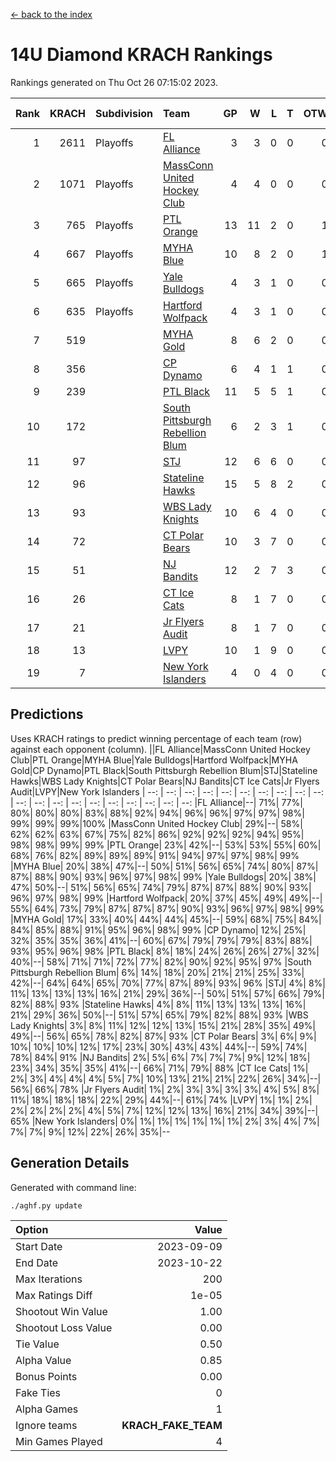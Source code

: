 [<- back to the index](readme.md)
# 14U Diamond KRACH Rankings
Rankings generated on Thu Oct 26 07:15:02 2023.

Rank|KRACH|Subdivision|Team|GP|W|L|T|OTW|OTL|SoS|Exp Wins|Win Diff
---:|---:|:---|:---|---:|---:|---:|---:|---:|---:|---:|---:|---:
1|2611|Playoffs|[FL Alliance](https://gamesheetstats.com/seasons/3663/teams/156905/schedule)|3|3|0|0|0|0|104|3.8|-0.0
2|1071|Playoffs|[MassConn United Hockey Club](https://gamesheetstats.com/seasons/3663/teams/140810/schedule)|4|4|0|0|0|0|33|4.8|-0.0
3|765|Playoffs|[PTL Orange](https://gamesheetstats.com/seasons/3663/teams/140821/schedule)|13|11|2|0|1|0|175|11.9|0.0
4|667|Playoffs|[MYHA Blue](https://gamesheetstats.com/seasons/3663/teams/140816/schedule)|10|8|2|0|1|0|190|8.9|0.0
5|665|Playoffs|[Yale Bulldogs](https://gamesheetstats.com/seasons/3663/teams/156906/schedule)|4|3|1|0|0|0|283|3.9|0.0
6|635|Playoffs|[Hartford Wolfpack](https://gamesheetstats.com/seasons/3663/teams/140814/schedule)|4|3|1|0|0|1|237|3.9|0.0
7|519||[MYHA Gold](https://gamesheetstats.com/seasons/3663/teams/140824/schedule)|8|6|2|0|0|0|270|6.9|0.0
8|356||[CP Dynamo](https://gamesheetstats.com/seasons/3663/teams/140823/schedule)|6|4|1|1|0|0|169|5.4|0.0
9|239||[PTL Black](https://gamesheetstats.com/seasons/3663/teams/140815/schedule)|11|5|5|1|0|0|560|6.3|-0.0
10|172||[South Pittsburgh Rebellion Blum](https://gamesheetstats.com/seasons/3663/teams/140812/schedule)|6|2|3|1|0|0|352|3.4|0.0
11|97||[STJ](https://gamesheetstats.com/seasons/3663/teams/140822/schedule)|12|6|6|0|0|0|261|6.9|0.0
12|96||[Stateline Hawks](https://gamesheetstats.com/seasons/3663/teams/140813/schedule)|15|5|8|2|0|0|342|6.9|0.0
13|93||[WBS Lady Knights](https://gamesheetstats.com/seasons/3663/teams/140825/schedule)|10|6|4|0|0|0|317|6.9|0.0
14|72||[CT Polar Bears](https://gamesheetstats.com/seasons/3663/teams/140818/schedule)|10|3|7|0|0|0|446|3.9|0.0
15|51||[NJ Bandits](https://gamesheetstats.com/seasons/3663/teams/140811/schedule)|12|2|7|3|0|0|266|4.4|0.0
16|26||[CT Ice Cats](https://gamesheetstats.com/seasons/3663/teams/140826/schedule)|8|1|7|0|0|1|449|1.9|0.0
17|21||[Jr Flyers Audit](https://gamesheetstats.com/seasons/3663/teams/140819/schedule)|8|1|7|0|0|0|270|1.9|0.0
18|13||[LVPY](https://gamesheetstats.com/seasons/3663/teams/140820/schedule)|10|1|9|0|0|0|231|1.9|0.0
19|7||[New York Islanders](https://gamesheetstats.com/seasons/3663/teams/140832/schedule)|4|0|4|0|0|0|146|0.9|0.0

## Predictions
Uses KRACH ratings to predict winning percentage of each team (row) against each opponent (column).
||FL Alliance|MassConn United Hockey Club|PTL Orange|MYHA Blue|Yale Bulldogs|Hartford Wolfpack|MYHA Gold|CP Dynamo|PTL Black|South Pittsburgh Rebellion Blum|STJ|Stateline Hawks|WBS Lady Knights|CT Polar Bears|NJ Bandits|CT Ice Cats|Jr Flyers Audit|LVPY|New York Islanders
| --: | --: | --: | --: | --: | --: | --: | --: | --: | --: | --: | --: | --: | --: | --: | --: | --: | --: | --: | --: 
|FL Alliance|--| 71%| 77%| 80%| 80%| 80%| 83%| 88%| 92%| 94%| 96%| 96%| 97%| 97%| 98%| 99%| 99%| 99%|100%
|MassConn United Hockey Club| 29%|--| 58%| 62%| 62%| 63%| 67%| 75%| 82%| 86%| 92%| 92%| 92%| 94%| 95%| 98%| 98%| 99%| 99%
|PTL Orange| 23%| 42%|--| 53%| 53%| 55%| 60%| 68%| 76%| 82%| 89%| 89%| 89%| 91%| 94%| 97%| 97%| 98%| 99%
|MYHA Blue| 20%| 38%| 47%|--| 50%| 51%| 56%| 65%| 74%| 80%| 87%| 87%| 88%| 90%| 93%| 96%| 97%| 98%| 99%
|Yale Bulldogs| 20%| 38%| 47%| 50%|--| 51%| 56%| 65%| 74%| 79%| 87%| 87%| 88%| 90%| 93%| 96%| 97%| 98%| 99%
|Hartford Wolfpack| 20%| 37%| 45%| 49%| 49%|--| 55%| 64%| 73%| 79%| 87%| 87%| 87%| 90%| 93%| 96%| 97%| 98%| 99%
|MYHA Gold| 17%| 33%| 40%| 44%| 44%| 45%|--| 59%| 68%| 75%| 84%| 84%| 85%| 88%| 91%| 95%| 96%| 98%| 99%
|CP Dynamo| 12%| 25%| 32%| 35%| 35%| 36%| 41%|--| 60%| 67%| 79%| 79%| 79%| 83%| 88%| 93%| 95%| 96%| 98%
|PTL Black|  8%| 18%| 24%| 26%| 26%| 27%| 32%| 40%|--| 58%| 71%| 71%| 72%| 77%| 82%| 90%| 92%| 95%| 97%
|South Pittsburgh Rebellion Blum|  6%| 14%| 18%| 20%| 21%| 21%| 25%| 33%| 42%|--| 64%| 64%| 65%| 70%| 77%| 87%| 89%| 93%| 96%
|STJ|  4%|  8%| 11%| 13%| 13%| 13%| 16%| 21%| 29%| 36%|--| 50%| 51%| 57%| 66%| 79%| 82%| 88%| 93%
|Stateline Hawks|  4%|  8%| 11%| 13%| 13%| 13%| 16%| 21%| 29%| 36%| 50%|--| 51%| 57%| 65%| 79%| 82%| 88%| 93%
|WBS Lady Knights|  3%|  8%| 11%| 12%| 12%| 13%| 15%| 21%| 28%| 35%| 49%| 49%|--| 56%| 65%| 78%| 82%| 87%| 93%
|CT Polar Bears|  3%|  6%|  9%| 10%| 10%| 10%| 12%| 17%| 23%| 30%| 43%| 43%| 44%|--| 59%| 74%| 78%| 84%| 91%
|NJ Bandits|  2%|  5%|  6%|  7%|  7%|  7%|  9%| 12%| 18%| 23%| 34%| 35%| 35%| 41%|--| 66%| 71%| 79%| 88%
|CT Ice Cats|  1%|  2%|  3%|  4%|  4%|  4%|  5%|  7%| 10%| 13%| 21%| 21%| 22%| 26%| 34%|--| 56%| 66%| 78%
|Jr Flyers Audit|  1%|  2%|  3%|  3%|  3%|  3%|  4%|  5%|  8%| 11%| 18%| 18%| 18%| 22%| 29%| 44%|--| 61%| 74%
|LVPY|  1%|  1%|  2%|  2%|  2%|  2%|  2%|  4%|  5%|  7%| 12%| 12%| 13%| 16%| 21%| 34%| 39%|--| 65%
|New York Islanders|  0%|  1%|  1%|  1%|  1%|  1%|  1%|  2%|  3%|  4%|  7%|  7%|  7%|  9%| 12%| 22%| 26%| 35%|--

## Generation Details

Generated with command line:
```
./aghf.py update
```

| Option | Value |
| :----- | ----: |
| Start Date | 2023-09-09 |
| End Date | 2023-10-22 |
| Max Iterations | 200 |
| Max Ratings Diff | 1e-05 |
| Shootout Win Value | 1.00 |
| Shootout Loss Value | 0.00 |
| Tie Value | 0.50 |
| Alpha Value | 0.85 |
| Bonus Points | 0.00 |
| Fake Ties | 0 |
| Alpha Games | 1 |
| Ignore teams | __KRACH_FAKE_TEAM__ |
| Min Games Played | 4 |

